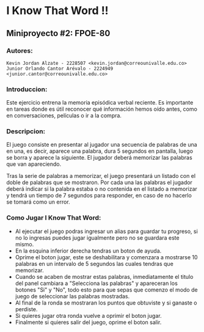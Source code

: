 # I Know That Word !!
## Miniproyecto #2: FPOE-80

### Autores:

    Kevin Jordan Alzate - 2228507 <kevin.jordan@correounivalle.edu.co>
    Junior Orlando Cantor Arévalo - 2224949 <junior.cantor@correounivalle.edu.co>

### Introduccion:

Este ejercicio entrena la memoria episódica verbal reciente. Es importante en tareas donde
es útil reconocer qué información hemos oído antes, como en conversaciones, películas o ir
a la compra.

### Descripcion:

El juego consiste en presentar al jugador una secuencia de palabras de una en una, es decir, aparece una palabra, dura 5 segundos en pantalla, luego se borra y aparece la siguiente. El jugador deberá memorizar las palabras que van apareciendo.

Tras la serie de palabras a memorizar, el juego presentará un listado con el doble de palabras que se mostraron. Por cada una las palabras el jugador deberá indicar si la palabra estaba o no contenida en el listado a memorizar y tendrá un tiempo de 7 segundos para responder, en caso de no hacerlo se tomará como un error.

### Como Jugar I Know That Word:

- Al ejecutar el juego podras ingresar un alias para guardar tu progreso, si no lo ingresas puedes jugar igualmente pero no se guardara este mismo.
- En la esquina inferior derecha tendras un boton de ayuda.
- Oprime el boton jugar, este se deshabilitara y comenzara a mostrarse 10 palabras en un intervalo de 5 segundos las cuales tendras que memorizar.
- Cuando se acaben de mostrar estas palabras, inmediatamente el titulo del panel cambiara a "Selecciona las palabras" y apareceran los botones "Si" y "No", todo esto para que sepas que comenzo el modo de juego de seleccionar las palabras mostradas.
- Al final de la ronda se mostraran los puntos que obtuviste y si ganaste o perdiste.
- Si quieres jugar otra ronda vuelve a oprimir el boton jugar.
- Finalmente si quieres salir del juego, oprime el boton salir.
